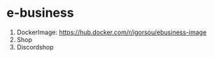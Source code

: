 # e-business
1. DockerImage: https://hub.docker.com/r/igorsou/ebusiness-image
2. Shop
3. Discordshop
